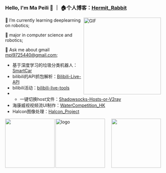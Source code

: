 ### Hello, I'm Ma Peili 👋  ｜ 🏠个人博客：[Hermit_Rabbit](https://blog.csdn.net/lovely_yoshino?spm=1010.2135.3001.5343)

<img align="right" alt="GIF" width="250px" src="https://i.pinimg.com/originals/e4/26/70/e426702edf874b181aced1e2fa5c6cde.gif" />

🌱 I’m currently learning deeplearning on robotics;

💼 major in computer science and robotics;

👯 Ask me about gmail <u>mpl9725440@gmail.com</u>;

- 基于深度学习的垃圾分类机器人：[SmartCar](https://github.com/lovelyyoshino/SmartCar)
- bilibili的API抓包解析：[Bilibili-Live-API](https://github.com/lovelyyoshino/Bilibili-Live-API)
- bilibili活动：[bilibili-live-tools](https://github.com/Dawnnnnnn/bilibili-live-tools)
- - 一键切换host文件：[Shadowsocks-Hosts-or-V2ray](https://github.com/lovelyyoshino/Shadowsocks-Hosts-or-V2ray)
- 海康威视视频流UI制作：[WaterCompetition_HK](https://github.com/lovelyyoshino/WaterCompetition_HK)
- Halcon图像处理：[Halcon_Project](https://github.com/lovelyyoshino/Halcon_Project)


<img align="left" height="160px" src="https://github-readme-stats.vercel.app/api?username=lovelyyoshino&show_icons=true&theme=dracula" />
<img align="right"  height="160px" src="https://github-readme-stats.vercel.app/api/top-langs/?username=lovelyyoshino&show_icons=true&layout=compact&theme=dracula"/>

<img src="https://github-profile-trophy.vercel.app/?username=lovelyyoshino&theme=flat&column=7" alt="logo" height="160" align="middle" style="margin: auto; margin-bottom: 22px;" />

<!--
**lovelyyoshino/lovelyyoshino** is a ✨ _special_ ✨ repository because its `README.md` (this file) appears on your GitHub profile.

Here are some ideas to get you started:

- 🔭 I’m currently working on ...
- 🌱 I’m currently learning ...
- 👯 I’m looking to collaborate on ...
- 🤔 I’m looking for help with ...
- 💬 Ask me about ...
- 📫 How to reach me: ...
- 😄 Pronouns: ...
- ⚡ Fun fact: ...
-->
